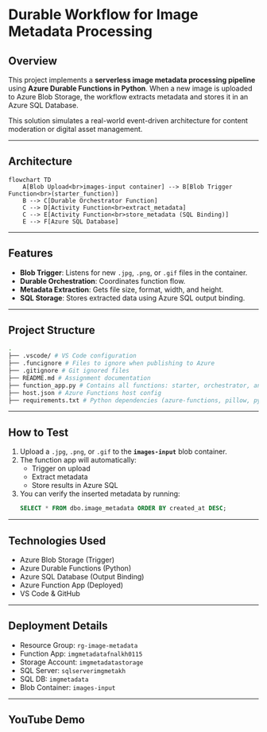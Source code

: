 # Durable Workflow for Image Metadata Processing

## Overview

This project implements a **serverless image metadata processing pipeline** using **Azure Durable Functions in Python**. When a new image is uploaded to Azure Blob Storage, the workflow extracts metadata and stores it in an Azure SQL Database.

This solution simulates a real-world event-driven architecture for content moderation or digital asset management.

---

## Architecture

```mermaid
flowchart TD
    A[Blob Upload<br>images-input container] --> B[Blob Trigger Function<br>(starter_function)]
    B --> C[Durable Orchestrator Function]
    C --> D[Activity Function<br>extract_metadata]
    C --> E[Activity Function<br>store_metadata (SQL Binding)]
    E --> F[Azure SQL Database]
```

---

## Features

- **Blob Trigger**: Listens for new `.jpg`, `.png`, or `.gif` files in the container.
- **Durable Orchestration**: Coordinates function flow.
- **Metadata Extraction**: Gets file size, format, width, and height.
- **SQL Storage**: Stores extracted data using Azure SQL output binding.

---

## Project Structure

```bash
.
├── .vscode/ # VS Code configuration
├── .funcignore # Files to ignore when publishing to Azure
├── .gitignore # Git ignored files
├── README.md # Assignment documentation
├── function_app.py # Contains all functions: starter, orchestrator, and activity functions
├── host.json # Azure Functions host config
├── requirements.txt # Python dependencies (azure-functions, pillow, pyodbc, etc.)
```

---

## How to Test

1. Upload a `.jpg`, `.png`, or `.gif` to the **`images-input`** blob container.
2. The function app will automatically:
   - Trigger on upload
   - Extract metadata
   - Store results in Azure SQL
3. You can verify the inserted metadata by running:
   ```sql
   SELECT * FROM dbo.image_metadata ORDER BY created_at DESC;
   ```

---

## Technologies Used

- Azure Blob Storage (Trigger)
- Azure Durable Functions (Python)
- Azure SQL Database (Output Binding)
- Azure Function App (Deployed)
- VS Code & GitHub

---

## Deployment Details

- Resource Group: `rg-image-metadata`
- Function App: `imgmetadatafnalkh0115`
- Storage Account: `imgmetadatastorage`
- SQL Server: `sqlserverimgmetakh`
- SQL DB: `imgmetadata`
- Blob Container: `images-input`

---

## YouTube Demo


